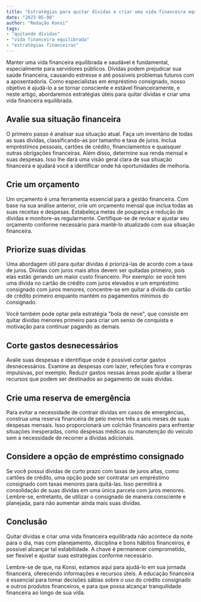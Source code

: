 ```yaml
---
title: "Estratégias para quitar dívidas e criar uma vida financeira equilibrada"
date: "2023-05-08"
author: "Redação Konsi"
tags:
- "quitando dívidas"
- "vida financeira equilibrada"
- "estratégias financeiras"
---
```


Manter uma vida financeira equilibrada e saudável é fundamental, especialmente para servidores públicos. Dívidas podem prejudicar sua saúde financeira, causando estresse e até possíveis problemas futuros com a aposentadoria. Como especialistas em empréstimo consignado, nosso objetivo é ajudá-lo a se tornar consciente e estável financeiramente, e neste artigo, abordaremos estratégias úteis para quitar dívidas e criar uma vida financeira equilibrada.

## Avalie sua situação financeira

O primeiro passo é analisar sua situação atual. Faça um inventário de todas as suas dívidas, classificando-as por tamanho e taxa de juros. Inclua empréstimos pessoais, cartões de crédito, financiamentos e quaisquer outras obrigações financeiras. Além disso, determine sua renda mensal e suas despesas. Isso lhe dará uma visão geral clara de sua situação financeira e ajudará você a identificar onde há oportunidades de melhoria.

## Crie um orçamento

Um orçamento é uma ferramenta essencial para a gestão financeira. Com base na sua análise anterior, crie um orçamento mensal que inclua todas as suas receitas e despesas. Estabeleça metas de poupança e redução de dívidas e monitore-as regularmente. Certifique-se de revisar e ajustar seu orçamento conforme necessário para mantê-lo atualizado com sua situação financeira.

## Priorize suas dívidas

Uma abordagem útil para quitar dívidas é priorizá-las de acordo com a taxa de juros. Dívidas com juros mais altos devem ser quitadas primeiro, pois elas estão gerando um maior custo financeiro. Por exemplo: se você tem uma dívida no cartão de crédito com juros elevados e um empréstimo consignado com juros menores, concentre-se em quitar a dívida do cartão de crédito primeiro enquanto mantém os pagamentos mínimos do consignado.

Você também pode optar pela estratégia "bola de neve", que consiste em quitar dívidas menores primeiro para criar um senso de conquista e motivação para continuar pagando as demais.

## Corte gastos desnecessários

Avalie suas despesas e identifique onde é possível cortar gastos desnecessários. Examine as despesas com lazer, refeições fora e compras impulsivas, por exemplo. Reduzir gastos nessas áreas pode ajudar a liberar recursos que podem ser destinados ao pagamento de suas dívidas.

## Crie uma reserva de emergência

Para evitar a necessidade de contrair dívidas em casos de emergências, construa uma reserva financeira de pelo menos três a seis meses de suas despesas mensais. Isso proporcionará um colchão financeiro para enfrentar situações inesperadas, como despesas médicas ou manutenção do veículo sem a necessidade de recorrer a dívidas adicionais.

## Considere a opção de empréstimo consignado

Se você possui dívidas de curto prazo com taxas de juros altas, como cartões de crédito, uma opção pode ser contratar um empréstimo consignado com taxas menores para quitá-las. Isso permitirá a consolidação de suas dívidas em uma única parcela com juros menores. Lembre-se, entretanto, de utilizar o consignado de maneira consciente e planejada, para não aumentar ainda mais suas dívidas.

## Conclusão

Quitar dívidas e criar uma vida financeira equilibrada não acontece da noite para o dia, mas com planejamento, disciplina e bons hábitos financeiros, é possível alcançar tal estabilidade. A chave é permanecer comprometido, ser flexível e ajustar suas estratégias conforme necessário.

Lembre-se de que, na Konsi, estamos aqui para ajudá-lo em sua jornada financeira, oferecendo informações e recursos úteis. A educação financeira é essencial para tomar decisões sábias sobre o uso do crédito consignado e outros produtos financeiros, e para que possa alcançar tranquilidade financeira ao longo de sua vida.